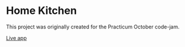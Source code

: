 # Home Kitchen
This project was originally created for the Practicum October code-jam.

[Live app](http://bar-amit.github.com/home-kitchen)
